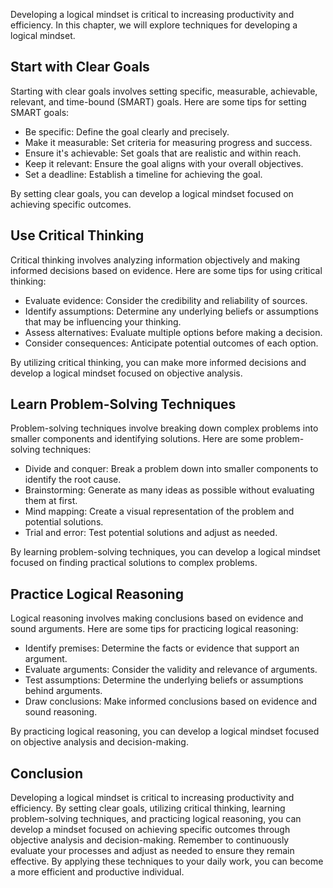
Developing a logical mindset is critical to increasing productivity and efficiency. In this chapter, we will explore techniques for developing a logical mindset.

Start with Clear Goals
----------------------

Starting with clear goals involves setting specific, measurable, achievable, relevant, and time-bound (SMART) goals. Here are some tips for setting SMART goals:

* Be specific: Define the goal clearly and precisely.
* Make it measurable: Set criteria for measuring progress and success.
* Ensure it's achievable: Set goals that are realistic and within reach.
* Keep it relevant: Ensure the goal aligns with your overall objectives.
* Set a deadline: Establish a timeline for achieving the goal.

By setting clear goals, you can develop a logical mindset focused on achieving specific outcomes.

Use Critical Thinking
---------------------

Critical thinking involves analyzing information objectively and making informed decisions based on evidence. Here are some tips for using critical thinking:

* Evaluate evidence: Consider the credibility and reliability of sources.
* Identify assumptions: Determine any underlying beliefs or assumptions that may be influencing your thinking.
* Assess alternatives: Evaluate multiple options before making a decision.
* Consider consequences: Anticipate potential outcomes of each option.

By utilizing critical thinking, you can make more informed decisions and develop a logical mindset focused on objective analysis.

Learn Problem-Solving Techniques
--------------------------------

Problem-solving techniques involve breaking down complex problems into smaller components and identifying solutions. Here are some problem-solving techniques:

* Divide and conquer: Break a problem down into smaller components to identify the root cause.
* Brainstorming: Generate as many ideas as possible without evaluating them at first.
* Mind mapping: Create a visual representation of the problem and potential solutions.
* Trial and error: Test potential solutions and adjust as needed.

By learning problem-solving techniques, you can develop a logical mindset focused on finding practical solutions to complex problems.

Practice Logical Reasoning
--------------------------

Logical reasoning involves making conclusions based on evidence and sound arguments. Here are some tips for practicing logical reasoning:

* Identify premises: Determine the facts or evidence that support an argument.
* Evaluate arguments: Consider the validity and relevance of arguments.
* Test assumptions: Determine the underlying beliefs or assumptions behind arguments.
* Draw conclusions: Make informed conclusions based on evidence and sound reasoning.

By practicing logical reasoning, you can develop a logical mindset focused on objective analysis and decision-making.

Conclusion
----------

Developing a logical mindset is critical to increasing productivity and efficiency. By setting clear goals, utilizing critical thinking, learning problem-solving techniques, and practicing logical reasoning, you can develop a mindset focused on achieving specific outcomes through objective analysis and decision-making. Remember to continuously evaluate your processes and adjust as needed to ensure they remain effective. By applying these techniques to your daily work, you can become a more efficient and productive individual.
